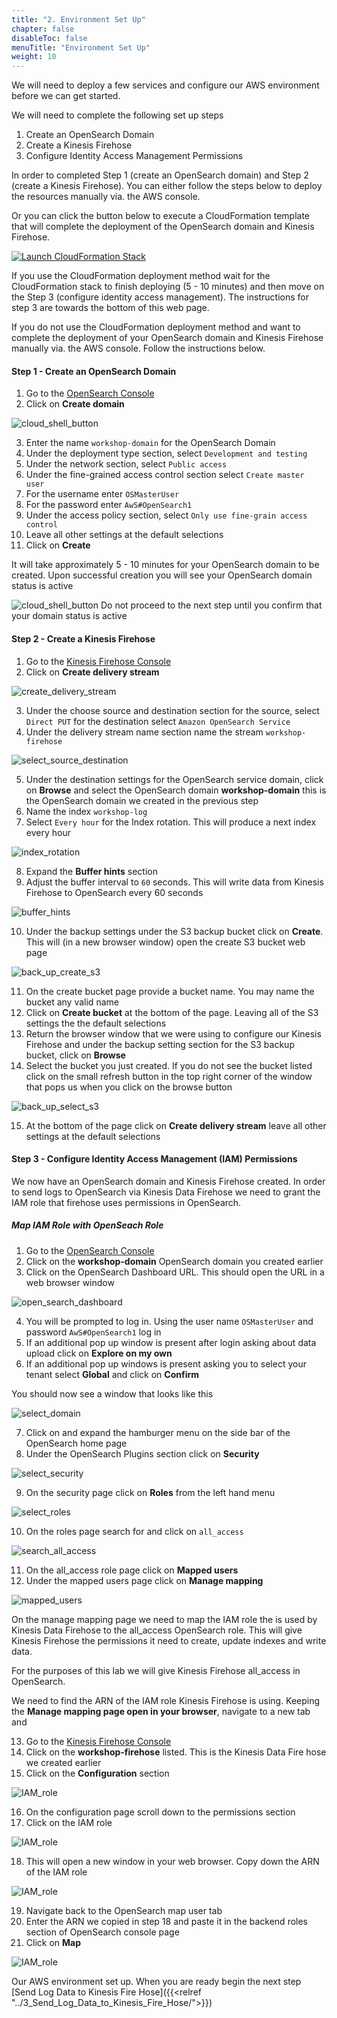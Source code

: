 ```yaml
---
title: "2. Environment Set Up"
chapter: false
disableToc: false
menuTitle: "Environment Set Up"
weight: 10
---
```


We will need to deploy a few services and configure our AWS environment before we can get started.

We will need to complete the following set up steps

1. Create an OpenSearch Domain
2. Create a Kinesis Firehose
3. Configure Identity Access Management Permissions

In order to completed Step 1 (create an OpenSearch domain) and Step 2 (create a Kinesis Firehose). You can either follow the steps below to deploy the resources manually via. the AWS console. 

Or you can click the button below to execute a CloudFormation template that will complete the deployment of the OpenSearch domain and Kinesis Firehose. 

[![Launch CloudFormation Stack](https://sharkech-public.s3.amazonaws.com/misc-public/cloudformation-launch-stack.png)](https://console.aws.amazon.com/cloudformation/home#/stacks/new?stackName=open-search-deployment&templateURL=https://sharkech-public.s3.amazonaws.com/misc-public/OpenSearch_demo.yaml)

If you use the CloudFormation deployment method wait for the CloudFormation stack to finish deploying (5 - 10 minutes) and then move on the Step 3 (configure identity access management). The instructions for step 3 are towards the bottom of this web page.

If you do not use the CloudFormation deployment method and want to complete the deployment of your OpenSearch domain and Kinesis Firehose manually via. the AWS console. Follow the instructions below.

#### Step 1 - Create an OpenSearch Domain

1. Go to the [OpenSearch Console](https://console.aws.amazon.com/esv3/home)
2. Click on **Create domain** 

![cloud_shell_button](/images/open-search-log-analytics/set_up_1.PNG)

3. Enter the name ```workshop-domain``` for the OpenSearch Domain
4. Under the deployment type section, select ```Development and testing```
5. Under the network section, select ```Public access```
6. Under the fine-grained access control section select ```Create master user```
7. For the username enter ```OSMasterUser```
8. For the password enter  ```AwS#OpenSearch1```
9. Under the access policy section, select ```Only use fine-grain access control``` 
10. Leave all other settings at the default selections
11. Click on **Create**

It will take approximately 5 - 10 minutes for your OpenSearch domain to be created. Upon successful creation you will see your OpenSearch domain status is active

![cloud_shell_button](/images/open-search-log-analytics/set_up_2.PNG)
Do not proceed to the next step until you confirm that your domain status is active

#### Step 2 - Create a Kinesis Firehose

1. Go to the [Kinesis Firehose Console](https://console.aws.amazon.com/firehose/home)
2. Click on **Create delivery stream**

![create_delivery_stream](/images/open-search-log-analytics/kfh_1.PNG)

3. Under the choose source and destination section for the source, select ```Direct PUT``` for the destination select ```Amazon OpenSearch Service```
4. Under the delivery stream name section name the stream ```workshop-firehose```

![select_source_destination](/images/open-search-log-analytics/kfh_2.PNG)

5. Under the destination settings for the OpenSearch service domain, click on **Browse** and select the OpenSearch domain **workshop-domain** this is the OpenSearch domain we created in the previous step
6. Name the index ```workshop-log```
7. Select  ```Every hour``` for the Index rotation. This will produce a next index every hour

![index_rotation](/images/open-search-log-analytics/kfh_3.PNG)

8. Expand the **Buffer hints** section
9. Adjust the buffer interval to ``60`` seconds. This will write data from Kinesis Firehose to OpenSearch every 60 seconds

![buffer_hints](/images/open-search-log-analytics/kfh_4.PNG)
 
10. Under the backup settings under the S3 backup bucket click on **Create**. This will (in a new browser window) open the create S3 bucket web page

![back_up_create_s3](/images/open-search-log-analytics/kfh_5.PNG)

11. On the create bucket page provide a bucket name. You may name the bucket any valid name
12. Click on **Create bucket** at the bottom of the page. Leaving all of the S3 settings the the default selections
13. Return the browser window that we were using to configure our Kinesis Firehose and under the backup setting section for the S3 backup bucket, click on **Browse**
14. Select the bucket you just created. If you do not see the bucket listed click on the small refresh button in the top right corner of the window that pops us when you click on the browse button

![back_up_select_s3](/images/open-search-log-analytics/kfh_6.PNG)

15. At the bottom of the page click on **Create delivery stream** leave all other settings at the default selections

#### Step 3 - Configure Identity Access Management (IAM) Permissions

We now have an OpenSearch domain and Kinesis Firehose created. In order to send logs to OpenSearch via Kinesis Data Firehose we need to grant the IAM role that firehose uses permissions in OpenSearch.

##### Map IAM Role with OpenSeach Role

1. Go to the [OpenSearch Console](https://console.aws.amazon.com/esv3/home)
2. Click on the **workshop-domain** OpenSearch domain you created earlier
3. Click on the OpenSearch Dashboard URL. This should open the URL in a web browser window

![open_search_dashboard](/images/open-search-log-analytics/IAM_4.PNG)

4. You will be prompted to log in. Using the user name ```OSMasterUser``` and password ```AwS#OpenSearch1```  log in 
5. If an additional pop up window is present after login asking about data upload click on **Explore on my own**
6. If an additional pop up windows is present asking you to select your tenant select **Global** and click on **Confirm**

You should now see a window that looks like this

![select_domain](/images/open-search-log-analytics/os_1.PNG)

7. Click on and expand the hamburger menu on the side bar of the OpenSearch home page
8. Under the OpenSearch Plugins section click on **Security**

![select_security](/images/open-search-log-analytics/os_2.PNG)

9. On the security page click on **Roles** from the left hand menu

![select_roles](/images/open-search-log-analytics/os_3.PNG)

10. On the roles page search for and click on ```all_access``` 

![search_all_access](/images/open-search-log-analytics/os_4.PNG)

11. On the all_access role page click on **Mapped users**
12. Under the mapped users page click on **Manage mapping**

![mapped_users](/images/open-search-log-analytics/os_5.PNG)

On the manage mapping page we need to map the IAM role the is used by Kinesis Data Firehose to the all_access OpenSearch role. This will give Kinesis Firehose the permissions it need to create, update indexes and write data. 

For the purposes of this lab we will give Kinesis Firehose all_access in OpenSearch. 

We need to find the ARN of the IAM role Kinesis Firehose is using. Keeping the **Manage mapping page open in your browser**, navigate to a new tab and 

13. Go to the [Kinesis Firehose Console](https://console.aws.amazon.com/firehose/home)
14. Click on the **workshop-firehose** listed. This is the Kinesis Data Fire hose we created earlier
15. Click on the **Configuration** section

![IAM_role](/images/open-search-log-analytics/os_6.PNG)

16. On the configuration page scroll down to the permissions section
17. Click on the IAM role

![IAM_role](/images/open-search-log-analytics/os_7.PNG)

18. This will open a new window in your web browser. Copy down the ARN of the IAM role

![IAM_role](/images/open-search-log-analytics/os_8.PNG)

19. Navigate back to the OpenSearch map user tab
20. Enter the ARN we copied in step 18 and paste it in the backend roles section of OpenSearch console page
21. Click on **Map**

![IAM_role](/images/open-search-log-analytics/os_9.PNG)

Our AWS environment set up. When you are ready begin the next step [Send Log Data to Kinesis Fire Hose]({{<relref "../3_Send_Log_Data_to_Kinesis_Fire_Hose/">}})